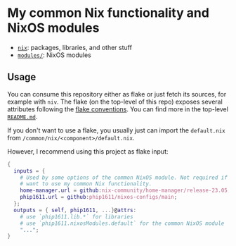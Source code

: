 # My common Nix functionality and NixOS modules

- [`nix`](./nix/README.md): packages, libraries, and other stuff
- [`modules/`](./modules/README.md): NixOS modules

## Usage

You can consume this repository either as flake or just fetch its sources,
for example with `niv`. The flake (on the top-level of this repo) exposes
several attributes following the [flake conventions](https://nixos.wiki/wiki/Flakes).
You can find more in the top-level [`README.md`](/README.md).

If you don't want to use a flake, you usually just can import the `default.nix`
from `/common/nix/<component>/default.nix`.

However, I recommend using this project as flake input:

```nix
{
  inputs = {
    # Used by some options of the common NixOS module. Not required if you only
    # want to use my common Nix functionality.
    home-manager.url = github:nix-community/home-manager/release-23.05;
    phip1611.url = github:phip1611/nixos-configs/main;
  };
  outputs = { self, phip1611, ...}@attrs:
    # use `phip1611.lib.*` for libraries
    # use `phip1611.nixosModules.default` for the common NixOS module
    "...";
}
```

